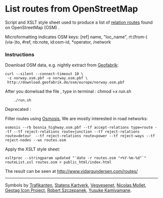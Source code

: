 
# List routes from OpenStreetMap

Script and XSLT style sheet used to produce a list of
[relation routes](http://wiki.openstreetmap.org/wiki/Route)
found on OpenStreetMap (OSM) .

Microformatting indicates OSM keys:
[ref] name, "loc_name", rt:(from-)(via-)to, #ref, nb:note, id:osm-id, *operator, /network


### Instructions

Download OSM data, e.g. nightly extract from
[Geofabrik](http://download.geofabrik.de/osm/):

    curl --silent --connect-timeout 10 \
     -z norway.osm.pbf -o norway.osm.pbf \
     http://download.geofabrik.de/osm/europe/norway.osm.pbf

After you donwload the file , type in terminal :
        chmod +x run.sh
        
        ./run.sh
        

Deprecated :

Filter routes using
[Osmosis](http://wiki.openstreetmap.org/wiki/Osmosis),
We are mostly interested in road networks:

    osmosis --rb bosnia_highway.osm.pbf --tf accept-relations type=route --tf --tf reject-relations route=junction --tf reject-relations route=detour  --tf reject-relations route=power --tf reject-ways --tf reject-nodes --wx routes.osm

Apply the XSLT style sheet:

    xsltproc --stringparam updated "`date -r routes.osm "+%Y-%m-%d"`" routeList.xsl routes.osm > public_html/index.html

The result can be seen at <http://www.vidargundersen.com/routes/>


-----

Symbols by
[Trafikanten](http://trafikanten.no/),
[Statens Kartverk](http://www.statkart.no/filestore/Standardisering/docs/symbol.pdf),
[Vegvesenet](http://www.vegvesen.no/Trafikkinformasjon/Lover+og+regler/Trafikkskilt),
[Nicolas Mollet](http://mapicons.nicolasmollet.com/category/markers/),
[Geotag Icon Project](http://www.geotagicons.com/),
[Robert Szczepanek](http://www.mricons.com/show/iconset:gis-icons),
[Yusuke Kamiyamane](http://findicons.com/icon/116512/050).
